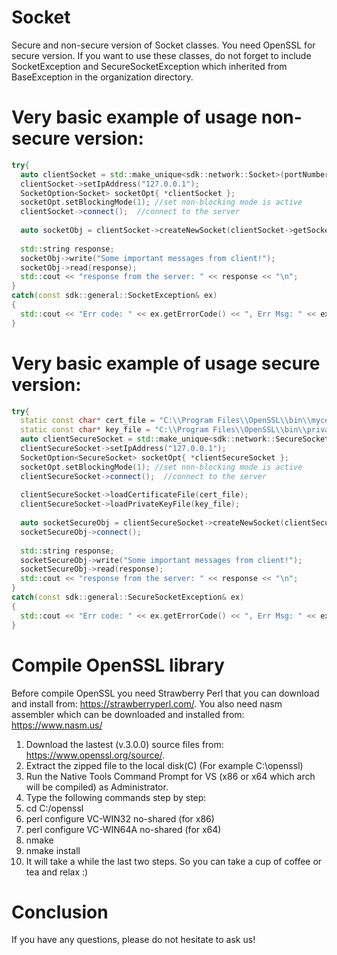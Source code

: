 # Socket
Secure and non-secure version of Socket classes. You need OpenSSL for secure version. If you want to use these classes, do not forget to include SocketException and SecureSocketException which inherited from BaseException in the organization directory.

# Very basic example of usage non-secure version:

```c++
try{
  auto clientSocket = std::make_unique<sdk::network::Socket>(portNumber);
  clientSocket->setIpAddress("127.0.0.1");
  SocketOption<Socket> socketOpt{ *clientSocket };
  socketOpt.setBlockingMode(1);	//set non-blocking mode is active
  clientSocket->connect();  //connect to the server
  
  auto socketObj = clientSocket->createNewSocket(clientSocket->getSocketId());
  
  std::string response;
  socketObj->write("Some important messages from client!");
  socketObj->read(response);
  std::cout << "response from the server: " << response << "\n";
}
catch(const sdk::general::SocketException& ex)
{
  std::cout << "Err code: " << ex.getErrorCode() << ", Err Msg: " << ex.getErrorMsg() << "\n"; 
}
```

# Very basic example of usage secure version:

```c++
try{
  static const char* cert_file = "C:\\Program Files\\OpenSSL\\bin\\mycert.pem";
  static const char* key_file = "C:\\Program Files\\OpenSSL\\bin\\privateKey.key";
  auto clientSecureSocket = std::make_unique<sdk::network::SecureSocket>(portNumber, connection_method::client);
  clientSecureSocket->setIpAddress("127.0.0.1");
  SocketOption<SecureSocket> socketOpt{ *clientSecureSocket };
  socketOpt.setBlockingMode(1);	//set non-blocking mode is active
  clientSecureSocket->connect();  //connect to the server
  
  clientSecureSocket->loadCertificateFile(cert_file);
  clientSecureSocket->loadPrivateKeyFile(key_file);
  
  auto socketSecureObj = clientSecureSocket->createNewSocket(clientSecureSocket->getSocketId());
  socketSecureObj->connect();
  
  std::string response;
  socketSecureObj->write("Some important messages from client!");
  socketSecureObj->read(response);
  std::cout << "response from the server: " << response << "\n";
}
catch(const sdk::general::SecureSocketException& ex)
{
  std::cout << "Err code: " << ex.getErrorCode() << ", Err Msg: " << ex.getErrorMsg() << "\n"; 
}
```

# Compile OpenSSL library
Before compile OpenSSL you need Strawberry Perl that you can download and install from: https://strawberryperl.com/. You also need nasm assembler which can be downloaded and installed from: https://www.nasm.us/

1. Download the lastest (v.3.0.0) source files from: https://www.openssl.org/source/.
2. Extract the zipped file to the local disk(C) (For example C:\openssl)
3. Run the Native Tools Command Prompt for VS (x86 or x64 which arch will be compiled) as Administrator.
4. Type the following commands step by step:
5. cd C:/openssl
6. perl configure VC-WIN32 no-shared (for x86)
7. perl configure VC-WIN64A no-shared (for x64)
8. nmake
9. nmake install
10. It will take a while the last two steps. So you can take a cup of coffee or tea and relax :)

# Conclusion
If you have any questions, please do not hesitate to ask us!